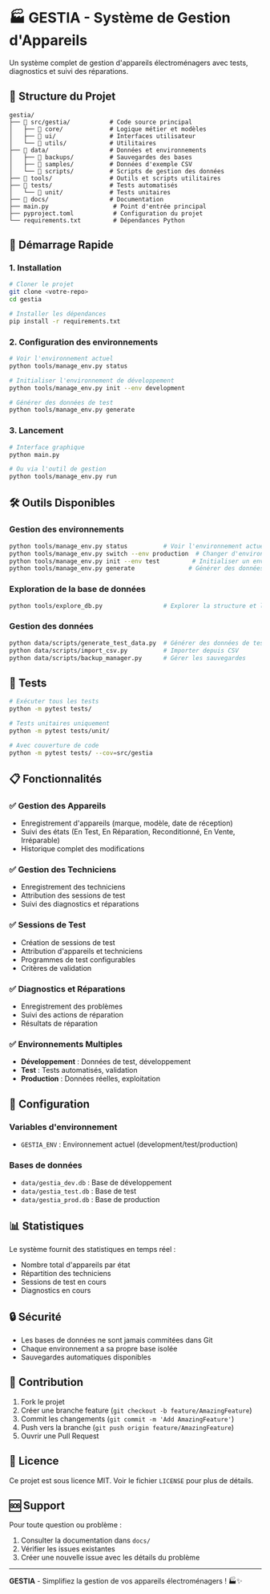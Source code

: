 # 🏭 GESTIA - Système de Gestion d'Appareils

Un système complet de gestion d'appareils électroménagers avec tests, diagnostics et suivi des réparations.

## 📁 Structure du Projet

```
gestia/
├── 📁 src/gestia/           # Code source principal
│   ├── 📁 core/             # Logique métier et modèles
│   ├── 📁 ui/               # Interfaces utilisateur
│   └── 📁 utils/            # Utilitaires
├── 📁 data/                 # Données et environnements
│   ├── 📁 backups/          # Sauvegardes des bases
│   ├── 📁 samples/          # Données d'exemple CSV
│   └── 📁 scripts/          # Scripts de gestion des données
├── 📁 tools/                # Outils et scripts utilitaires
├── 📁 tests/                # Tests automatisés
│   └── 📁 unit/             # Tests unitaires
├── 📁 docs/                 # Documentation
├── main.py                  # Point d'entrée principal
├── pyproject.toml           # Configuration du projet
└── requirements.txt         # Dépendances Python
```

## 🚀 Démarrage Rapide

### 1. Installation
```bash
# Cloner le projet
git clone <votre-repo>
cd gestia

# Installer les dépendances
pip install -r requirements.txt
```

### 2. Configuration des environnements
```bash
# Voir l'environnement actuel
python tools/manage_env.py status

# Initialiser l'environnement de développement
python tools/manage_env.py init --env development

# Générer des données de test
python tools/manage_env.py generate
```

### 3. Lancement
```bash
# Interface graphique
python main.py

# Ou via l'outil de gestion
python tools/manage_env.py run
```

## 🛠️ Outils Disponibles

### Gestion des environnements
```bash
python tools/manage_env.py status          # Voir l'environnement actuel
python tools/manage_env.py switch --env production  # Changer d'environnement
python tools/manage_env.py init --env test         # Initialiser un environnement
python tools/manage_env.py generate               # Générer des données de test
```

### Exploration de la base de données
```bash
python tools/explore_db.py                 # Explorer la structure et les données
```

### Gestion des données
```bash
python data/scripts/generate_test_data.py  # Générer des données de test
python data/scripts/import_csv.py          # Importer depuis CSV
python data/scripts/backup_manager.py      # Gérer les sauvegardes
```

## 🧪 Tests

```bash
# Exécuter tous les tests
python -m pytest tests/

# Tests unitaires uniquement
python -m pytest tests/unit/

# Avec couverture de code
python -m pytest tests/ --cov=src/gestia
```

## 📋 Fonctionnalités

### ✅ Gestion des Appareils
- Enregistrement d'appareils (marque, modèle, date de réception)
- Suivi des états (En Test, En Réparation, Reconditionné, En Vente, Irréparable)
- Historique complet des modifications

### ✅ Gestion des Techniciens
- Enregistrement des techniciens
- Attribution des sessions de test
- Suivi des diagnostics et réparations

### ✅ Sessions de Test
- Création de sessions de test
- Attribution d'appareils et techniciens
- Programmes de test configurables
- Critères de validation

### ✅ Diagnostics et Réparations
- Enregistrement des problèmes
- Suivi des actions de réparation
- Résultats de réparation

### ✅ Environnements Multiples
- **Développement** : Données de test, développement
- **Test** : Tests automatisés, validation
- **Production** : Données réelles, exploitation

## 🔧 Configuration

### Variables d'environnement
- `GESTIA_ENV` : Environnement actuel (development/test/production)

### Bases de données
- `data/gestia_dev.db` : Base de développement
- `data/gestia_test.db` : Base de test
- `data/gestia_prod.db` : Base de production

## 📊 Statistiques

Le système fournit des statistiques en temps réel :
- Nombre total d'appareils par état
- Répartition des techniciens
- Sessions de test en cours
- Diagnostics en cours

## 🔒 Sécurité

- Les bases de données ne sont jamais commitées dans Git
- Chaque environnement a sa propre base isolée
- Sauvegardes automatiques disponibles

## 🤝 Contribution

1. Fork le projet
2. Créer une branche feature (`git checkout -b feature/AmazingFeature`)
3. Commit les changements (`git commit -m 'Add AmazingFeature'`)
4. Push vers la branche (`git push origin feature/AmazingFeature`)
5. Ouvrir une Pull Request

## 📝 Licence

Ce projet est sous licence MIT. Voir le fichier `LICENSE` pour plus de détails.

## 🆘 Support

Pour toute question ou problème :
1. Consulter la documentation dans `docs/`
2. Vérifier les issues existantes
3. Créer une nouvelle issue avec les détails du problème

---

**GESTIA** - Simplifiez la gestion de vos appareils électroménagers ! 🏭✨ 
